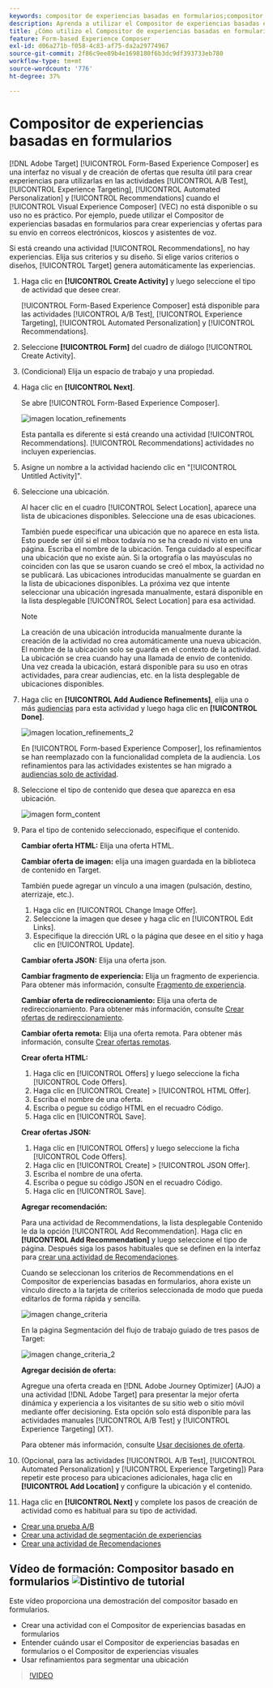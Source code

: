 ```yaml
---
keywords: compositor de experiencias basadas en formularios;compositor basado en formularios;refinamientos
description: Aprenda a utilizar el Compositor de experiencias basadas en formularios de Adobe [!DNL Target] para crear experiencias no visuales. Utilice este compositor cuando el VEC no esté disponible o su uso no sea práctico.
title: ¿Cómo utilizo el Compositor de experiencias basadas en formularios?
feature: Form-based Experience Composer
exl-id: d06a271b-f058-4c83-af75-da2a29774967
source-git-commit: 2f86c9ee89b4e1698180f6b3dc9df393733eb780
workflow-type: tm+mt
source-wordcount: '776'
ht-degree: 37%

---
```


# Compositor de experiencias basadas en formularios

[!DNL Adobe Target] [!UICONTROL Form-Based Experience Composer] es una interfaz no visual y de creación de ofertas que resulta útil para crear experiencias para utilizarlas en las actividades [!UICONTROL A/B Test], [!UICONTROL Experience Targeting], [!UICONTROL Automated Personalization] y [!UICONTROL Recommendations] cuando el [!UICONTROL Visual Experience Composer] (VEC) no está disponible o su uso no es práctico. Por ejemplo, puede utilizar el Compositor de experiencias basadas en formularios para crear experiencias y ofertas para su envío en correos electrónicos, kioscos y asistentes de voz.

Si está creando una actividad [!UICONTROL Recommendations], no hay experiencias. Elija sus criterios y su diseño. Si elige varios criterios o diseños, [!UICONTROL Target] genera automáticamente las experiencias.

1. Haga clic en **[!UICONTROL Create Activity]** y luego seleccione el tipo de actividad que desee crear.

   [!UICONTROL Form-Based Experience Composer] está disponible para las actividades [!UICONTROL A/B Test], [!UICONTROL Experience Targeting], [!UICONTROL Automated Personalization] y [!UICONTROL Recommendations].

1. Seleccione **[!UICONTROL Form]** del cuadro de diálogo [!UICONTROL Create Activity].

1. (Condicional) Elija un espacio de trabajo y una propiedad.

1. Haga clic en **[!UICONTROL Next]**.

   Se abre [!UICONTROL Form-Based Experience Composer].

   ![imagen location_refinements](assets/location_refinements.png)

   Esta pantalla es diferente si está creando una actividad [!UICONTROL Recommendations]. [!UICONTROL Recommendations] actividades no incluyen experiencias.

1. Asigne un nombre a la actividad haciendo clic en &quot;[!UICONTROL Untitled Activity]&quot;.
1. Seleccione una ubicación.

   Al hacer clic en el cuadro [!UICONTROL Select Location], aparece una lista de ubicaciones disponibles. Seleccione una de esas ubicaciones.

   También puede especificar una ubicación que no aparece en esta lista. Esto puede ser útil si el mbox todavía no se ha creado ni visto en una página. Escriba el nombre de la ubicación. Tenga cuidado al especificar una ubicación que no existe aún. Si la ortografía o las mayúsculas no coinciden con las que se usaron cuando se creó el mbox, la actividad no se publicará. Las ubicaciones introducidas manualmente se guardan en la lista de ubicaciones disponibles. La próxima vez que intente seleccionar una ubicación ingresada manualmente, estará disponible en la lista desplegable [!UICONTROL Select Location] para esa actividad.

   >[!NOTE]
   >
   >La creación de una ubicación introducida manualmente durante la creación de la actividad no crea automáticamente una nueva ubicación. El nombre de la ubicación solo se guarda en el contexto de la actividad. La ubicación se crea cuando hay una llamada de envío de contenido. Una vez creada la ubicación, estará disponible para su uso en otras actividades, para crear audiencias, etc. en la lista desplegable de ubicaciones disponibles.

1. Haga clic en **[!UICONTROL Add Audience Refinements]**, elija una o más [audiencias](/help/main/c-target/target.md#concept_A782F8481A5041EBA75103CB26376522) para esta actividad y luego haga clic en **[!UICONTROL Done]**.

   ![imagen location_refinements_2](assets/location_refinements_2.png)

   En [!UICONTROL Form-based Experience Composer], los refinamientos se han reemplazado con la funcionalidad completa de la audiencia. Los refinamientos para las actividades existentes se han migrado a [audiencias solo de actividad](/help/main/c-target/creating-activity-only-audience.md#concept_A6BADCF530ED4AE1852E677FEBE68483).

1. Seleccione el tipo de contenido que desea que aparezca en esa ubicación.

   ![imagen form_content](assets/form_content.png)

1. Para el tipo de contenido seleccionado, especifique el contenido.

   **Cambiar oferta HTML:** Elija una oferta HTML.

   **Cambiar oferta de imagen:** elija una imagen guardada en la biblioteca de contenido en Target.

   También puede agregar un vínculo a una imagen (pulsación, destino, aterrizaje, etc.).

   1. Haga clic en [!UICONTROL Change Image Offer].
   1. Seleccione la imagen que desee y haga clic en [!UICONTROL Edit Links].
   1. Especifique la dirección URL o la página que desee en el sitio y haga clic en [!UICONTROL Update].

   **Cambiar oferta JSON:** Elija una oferta json.

   **Cambiar fragmento de experiencia:** Elija un fragmento de experiencia. Para obtener más información, consulte [Fragmento de experiencia](/help/main/c-experiences/c-manage-content/aem-experience-fragments.md).

   **Cambiar oferta de redireccionamiento:** Elija una oferta de redireccionamiento. Para obtener más información, consulte [Crear ofertas de redireccionamiento](/help/main/c-experiences/c-manage-content/offer-redirect.md).

   **Cambiar oferta remota:** Elija una oferta remota. Para obtener más información, consulte [Crear ofertas remotas](/help/main/c-experiences/c-manage-content/about-remote-offers.md).

   **Crear oferta HTML:**

   1. Haga clic en [!UICONTROL Offers] y luego seleccione la ficha [!UICONTROL Code Offers].
   1. Haga clic en [!UICONTROL Create] > [!UICONTROL HTML Offer].
   1. Escriba el nombre de una oferta.
   1. Escriba o pegue su código HTML en el recuadro Código.
   1. Haga clic en [!UICONTROL Save].

   **Crear ofertas JSON:**

   1. Haga clic en [!UICONTROL Offers] y luego seleccione la ficha [!UICONTROL Code Offers].
   1. Haga clic en [!UICONTROL Create] > [!UICONTROL JSON Offer].
   1. Escriba el nombre de una oferta.
   1. Escriba o pegue su código JSON en el recuadro Código.
   1. Haga clic en [!UICONTROL Save].

   **Agregar recomendación:**

   Para una actividad de Recommendations, la lista desplegable Contenido le da la opción [!UICONTROL Add Recommendation]. Haga clic en **[!UICONTROL Add Recommendation]** y luego seleccione el tipo de página. Después siga los pasos habituales que se definen en la interfaz para [crear una actividad de Recomendaciones](/help/main/c-recommendations/t-create-recs-activity/create-recs-activity.md).

   Cuando se seleccionan los criterios de Recommendations en el Compositor de experiencias basadas en formularios, ahora existe un vínculo directo a la tarjeta de criterios seleccionada de modo que pueda editarlos de forma rápida y sencilla.

   ![imagen change_criteria](assets/change_criteria.png)

   En la página Segmentación del flujo de trabajo guiado de tres pasos de Target:

   ![imagen change_criteria_2](assets/change_criteria_2.png)

   **Agregar decisión de oferta:**

   Agregue una oferta creada en [!DNL Adobe Journey Optimizer] (AJO) a una actividad [!DNL Adobe Target] para presentar la mejor oferta dinámica y experiencia a los visitantes de su sitio web o sitio móvil mediante offer decisioning. Esta opción solo está disponible para las actividades manuales [!UICONTROL A/B Test] y [!UICONTROL Experience Targeting] (XT).

   Para obtener más información, consulte [Usar decisiones de oferta](/help/main/c-integrating-target-with-mac/ajo/offer-decision.md).

1. (Opcional, para las actividades [!UICONTROL A/B Test], [!UICONTROL Automated Personalization] y [!UICONTROL Experience Targeting]) Para repetir este proceso para ubicaciones adicionales, haga clic en **[!UICONTROL Add Location]** y configure la ubicación y el contenido.
1. Haga clic en **[!UICONTROL Next]** y complete los pasos de creación de actividad como es habitual para su tipo de actividad.

* [Crear una prueba A/B](/help/main/c-activities/t-test-ab/t-test-create-ab/test-create-ab.md)
* [Crear una actividad de segmentación de experiencias](/help/main/c-activities/t-experience-target/t-xt-create/xt-create.md#task_D6B3429AC31549E1A70EDF04B3DDC765)
* [Crear una actividad de Recomendaciones](/help/main/c-recommendations/t-create-recs-activity/create-recs-activity.md#task_6874328773C64C44A73F0A130AD3F96F)

## Vídeo de formación: Compositor basado en formularios ![Distintivo de tutorial](/help/main/assets/tutorial.png)

Este vídeo proporciona una demostración del compositor basado en formularios.

* Crear una actividad con el Compositor de experiencias basadas en formularios
* Entender cuándo usar el Compositor de experiencias basadas en formularios o el Compositor de experiencias visuales
* Usar refinamientos para segmentar una ubicación

>[!VIDEO](https://video.tv.adobe.com/v/17390)
